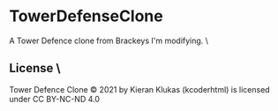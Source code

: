 # TowerDefenseClone
A Tower Defence clone from Brackeys I'm modifying. \
## License \
Tower Defence Clone © 2021 by Kieran Klukas (kcoderhtml) is licensed under CC BY-NC-ND 4.0
